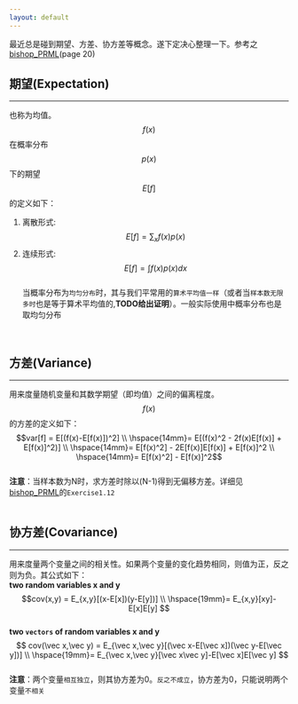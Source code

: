 ```yaml
---
layout: default
---
```


最近总是碰到期望、方差、协方差等概念。遂下定决心整理一下。参考之[bishop_PRML](http://research.microsoft.com/en-us/um/people/cmbishop/prml/)(page 20)
<br/>         

__期望(Expectation)__    
--------    
---    
也称为均值。$$f(x)$$在概率分布$$p(x)$$下的期望$$E[f]$$的定义如下：    
1.  离散形式:$$E[f] = \sum_x{f(x)p(x)}$$     
2.  连续形式:$$E[f] = \int f(x)p(x)dx$$      
当概率分布为`均匀分布`时，其与我们平常用的`算术平均值一样`（或者当`样本数无限多时`也是等于算术平均值的,__TODO给出证明__）。一般实际使用中概率分布也是取均匀分布     
<br/>       

__方差(Variance)__        
--------    
---     
用来度量随机变量和其数学期望（即均值）之间的偏离程度。$$f(x)$$的方差的定义如下：    
$$var[f] = E[(f(x)-E[f(x)])^2]   \\
\hspace{14mm}= E[(f(x)^2 - 2f(x)E[f(x)] + E[f(x)]^2)]  \\    
\hspace{14mm}= E[f(x)^2] - 2E[f(x)]E[f(x)] + E[f(x)]^2  \\ 
\hspace{14mm}= E[f(x)^2] - E[f(x)]^2$$    
__注意__：当样本数为N时，求方差时除以(N-1)得到无偏移方差。详细见[bishop_PRML](http://research.microsoft.com/en-us/um/people/cmbishop/prml/)的`Exercise1.12`     
<br/>      

__协方差(Covariance)__        
--------    
---    
用来度量两个变量之间的相关性。如果两个变量的变化趋势相同，则值为正，反之则为负。其公式如下：    
__two random variables x and y__    
$$cov(x,y) = E_{x,y}[(x-E[x])(y-E[y])]   \\
\hspace{19mm}= E_{x,y}[xy]-E[x]E[y]   
$$    
__two `vectors` of random variables x and y__    
$$    
cov(\vec x,\vec y) = E_{\vec x,\vec y}[(\vec x-E[\vec x])(\vec y-E[\vec y])]   \\
\hspace{19mm}= E_{\vec x,\vec y}[\vec x\vec y]-E[\vec x]E[\vec y]
$$    
__注意__：两个变量`相互独立`，则其协方差为0。`反之不成立`，协方差为0，只能说明两个变量`不相关`    
<br/>      
